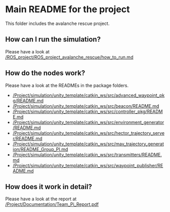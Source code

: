 # Main README for the project

This folder includes the avalanche rescue project.

## How can I run the simulation?
Please have a look at [/ROS_project/ROS_project_avalanche_rescue/how_to_run.md](https://github.com/Divij96/Projects/blob/main/ROS_project_avalanche_rescue/how_to_run.md)

## How do the nodes work?
Please have a look at the READMEs in the package folders.
- [/Project/simulation/unity_template/catkin_ws/src/advanced_waypoint_pkg/README.md](/Project/simulation/unity_template/catkin_ws/src/advanced_waypoint_pkg/README.md)
- [/Project/simulation/unity_template/catkin_ws/src/beacon/README.md](/Project/simulation/unity_template/catkin_ws/src/beacon/README.md)
- [/Project/simulation/unity_template/catkin_ws/src/controller_pkg/README.md](/Project/simulation/unity_template/catkin_ws/src/controller_pkg/README.md)
- [/Project/simulation/unity_template/catkin_ws/src/environment_generator/README.md](/Project/simulation/unity_template/catkin_ws/src/environment_generator/README.md)
- [/Project/simulation/unity_template/catkin_ws/src/hector_trajectory_server/README.md](/Project/simulation/unity_template/catkin_ws/src/hector_trajectory_server/README.md)
- [/Project/simulation/unity_template/catkin_ws/src/mav_trajectory_generation/README_Group_PI.md](/Project/simulation/unity_template/catkin_ws/src/mav_trajectory_generation/README_Group_PI.md)
- [/Project/simulation/unity_template/catkin_ws/src/transmitters/README.md](/Project/simulation/unity_template/catkin_ws/src/transmitters/README.md)
- [/Project/simulation/unity_template/catkin_ws/src/waypoint_publisher/README.md](/Project/simulation/unity_template/catkin_ws/src/waypoint_publisher/README.md)

## How does it work in detail?
Please have a look at the report at [/Project/Documentation/Team_Pi_Report.pdf](/Project/Documentation/Team_Pi_Report.pdf)
